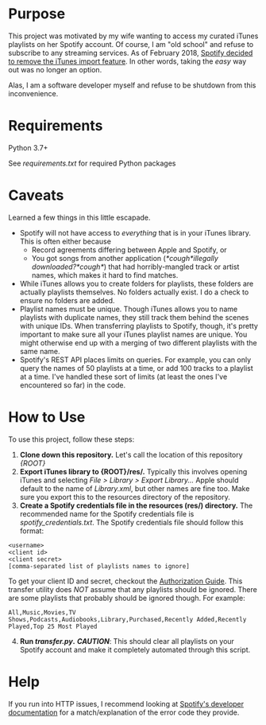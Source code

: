# Purpose

This project was motivated by my wife wanting to access my curated iTunes playlists on her Spotify account. 
Of course, I am "old school" and refuse to subscribe to any streaming services.
As of February 2018, [Spotify decided to remove the iTunes import feature](https://community.spotify.com/t5/Desktop-Windows/iTunes-import-missing/td-p/4466633).
In other words, taking the _easy_ way out was no longer an option.

Alas, I am a software developer myself and refuse to be shutdown from this inconvenience.

# Requirements
Python 3.7+

See _requirements.txt_ for required Python packages

# Caveats
Learned a few things in this little escapade.
- Spotify will not have access to _everything_ that is in your iTunes library.
This is often either because
    - Record agreements differing between Apple and Spotify, or
    - You got songs from another application (_\*cough\*_illegally downloaded?_\*cough\*_) that had horribly-mangled track or artist names, which makes it hard to find matches.
- While iTunes allows you to create folders for playlists, these folders are actually playlists themselves.
No folders actually exist. I do a check to ensure no folders are added.
- Playlist names must be unique.
Though iTunes allows you to name playlists with duplicate names, they still track them behind the scenes with unique IDs.
When transferring playlists to Spotify, though, it's pretty important to make sure all your iTunes playlist names are unique.
You might otherwise end up with a merging of two different playlists with the same name.
- Spotify's REST API places limits on queries.
For example, you can only query the names of 50 playlists at a time, or add 100 tracks to a playlist at a time.
I've handled these sort of limits (at least the ones I've encountered so far) in the code.

# How to Use
To use this project, follow these steps:
1. **Clone down this repository.** Let's call the location of this repository _{ROOT}_
2. **Export iTunes library to {ROOT}/res/.** Typically this involves opening iTunes and selecting _File > Library > Export Library..._
Apple should default to the name of _Library.xml_, but other names are fine too.
Make sure you export this to the resources directory of the repository.
3. **Create a Spotify credentials file in the resources (res/) directory.**
The recommended name for the Spotify credentials file is _spotify_credentials.txt_.
The Spotify credentials file should follow this format:
```
<username>
<client id>
<client secret>
[comma-separated list of playlists names to ignore]
```
To get your client ID and secret, checkout the [Authorization Guide](https://developer.spotify.com/documentation/general/guides/authorization-guide/).
This transfer utility does _NOT_ assume that any playlists should be ignored. 
There are some playlists that probably should be ignored though. For example:
```
All,Music,Movies,TV Shows,Podcasts,Audiobooks,Library,Purchased,Recently Added,Recently Played,Top 25 Most Played
```
4. **Run _transfer.py_.**
**_CAUTION_**: This should clear all playlists on your Spotify account and make it completely automated through this script.

# Help
If you run into HTTP issues, I recommend looking at
[Spotify's developer documentation](https://developer.spotify.com/documentation/web-api/) 
for a match/explanation of the error code they provide.